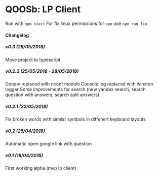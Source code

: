# QOOSb: LP Client
Run with `npm start`
For fix linux permissions for `opn` use `npm run fix`

#### Changelog
##### v0.3 (28/05/2018)
Move project to typescript

##### v0.2.2 (25/05/2018 - 28/05/2018)
Dotenv replaced with nconf module
Console.log replaced with winston logger
Some improvements for search (new yandex search, search question with answers, search split answers)

##### v0.2.1 (22/05/2018)
Fix broken words with similar symbols in diffenert keyboard layouts

##### v0.2 (25/04/2018)
Automatic open google link with question

##### v0.1 (18/04/2018)
First working alpha (mvp lp client)